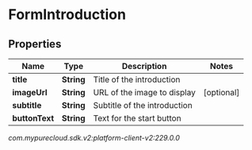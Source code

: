 # FormIntroduction


## Properties

| Name | Type | Description | Notes |
| ------------ | ------------- | ------------- | ------------- |
| **title** | **String** | Title of the introduction |  |
| **imageUrl** | **String** | URL of the image to display |  [optional] |
| **subtitle** | **String** | Subtitle of the introduction |  |
| **buttonText** | **String** | Text for the start button |  |




_com.mypurecloud.sdk.v2:platform-client-v2:229.0.0_
